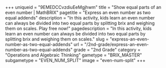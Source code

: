 +++
uniqueid = "9EMEDCCvzdiuEeMgjhwm"
title = "Show equal parts of an even number | MathBRIX"
pagetitle = "Express an even number as two equal addends"
description = "In this activity, kids learn an even number can always be divided into two equal parts by splitting brix and weighing them on scales. Play free now!"
pagedescription = "In this activity, kids learn an even number can always be divided into two equal parts by splitting brix and weighing them on scales."
slug = "express-an-even-number-as-two-equal-addends"
url = "/2nd-grade/express-an-even-number-as-two-equal-addends"
grade = "2nd Grade"
category = "Operations and Algebraic Thinking"
gametype = "BRIX_MASTER"
subgametype = "EVEN_NUM_SPLIT"
image = "even-num-split"
+++